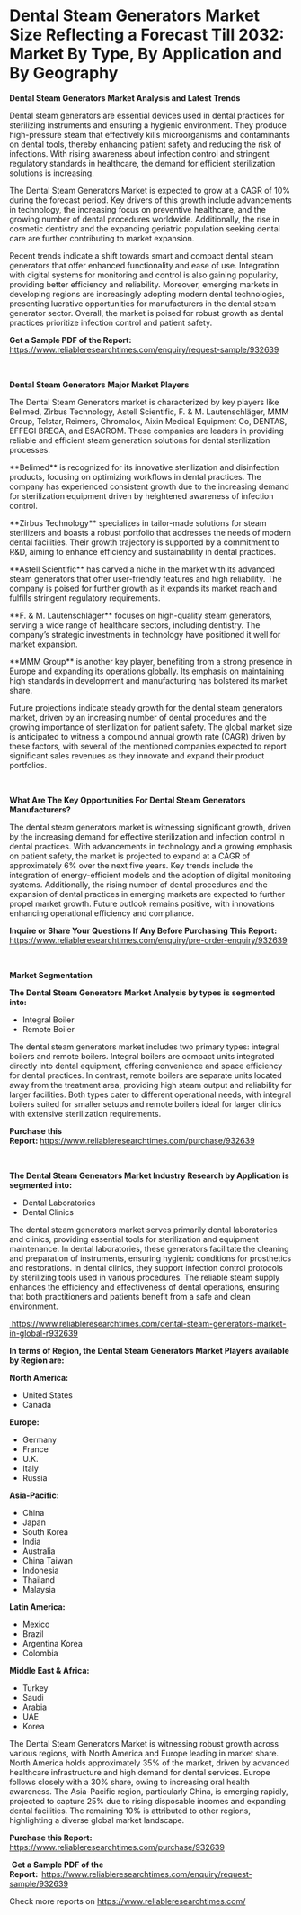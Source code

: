 <p><h1>Dental Steam Generators Market Size Reflecting a Forecast Till 2032: Market By Type, By Application and By Geography</h1></p><p><strong>Dental Steam Generators Market Analysis and Latest Trends</strong></p>
<p><p>Dental steam generators are essential devices used in dental practices for sterilizing instruments and ensuring a hygienic environment. They produce high-pressure steam that effectively kills microorganisms and contaminants on dental tools, thereby enhancing patient safety and reducing the risk of infections. With rising awareness about infection control and stringent regulatory standards in healthcare, the demand for efficient sterilization solutions is increasing.</p><p>The Dental Steam Generators Market is expected to grow at a CAGR of 10% during the forecast period. Key drivers of this growth include advancements in technology, the increasing focus on preventive healthcare, and the growing number of dental procedures worldwide. Additionally, the rise in cosmetic dentistry and the expanding geriatric population seeking dental care are further contributing to market expansion.</p><p>Recent trends indicate a shift towards smart and compact dental steam generators that offer enhanced functionality and ease of use. Integration with digital systems for monitoring and control is also gaining popularity, providing better efficiency and reliability. Moreover, emerging markets in developing regions are increasingly adopting modern dental technologies, presenting lucrative opportunities for manufacturers in the dental steam generator sector. Overall, the market is poised for robust growth as dental practices prioritize infection control and patient safety.</p></p>
<p><strong>Get a Sample PDF of the Report:&nbsp;</strong> <a href="https://www.reliableresearchtimes.com/enquiry/request-sample/932639?utm_campaign=3291&utm_medium=2&utm_source=Github&utm_content=ia&utm_term=21032025&utm_id=dental-steam-generators">https://www.reliableresearchtimes.com/enquiry/request-sample/932639</a></p>
<p>&nbsp;</p>
<p><strong>Dental Steam Generators Major Market Players</strong></p>
<p><p>The Dental Steam Generators market is characterized by key players like Belimed, Zirbus Technology, Astell Scientific, F. & M. Lautenschläger, MMM Group, Telstar, Reimers, Chromalox, Aixin Medical Equipment Co, DENTAS, EFFEGI BREGA, and ESACROM. These companies are leaders in providing reliable and efficient steam generation solutions for dental sterilization processes.</p><p>**Belimed** is recognized for its innovative sterilization and disinfection products, focusing on optimizing workflows in dental practices. The company has experienced consistent growth due to the increasing demand for sterilization equipment driven by heightened awareness of infection control.</p><p>**Zirbus Technology** specializes in tailor-made solutions for steam sterilizers and boasts a robust portfolio that addresses the needs of modern dental facilities. Their growth trajectory is supported by a commitment to R&D, aiming to enhance efficiency and sustainability in dental practices.</p><p>**Astell Scientific** has carved a niche in the market with its advanced steam generators that offer user-friendly features and high reliability. The company is poised for further growth as it expands its market reach and fulfills stringent regulatory requirements.</p><p>**F. & M. Lautenschläger** focuses on high-quality steam generators, serving a wide range of healthcare sectors, including dentistry. The company’s strategic investments in technology have positioned it well for market expansion.</p><p>**MMM Group** is another key player, benefiting from a strong presence in Europe and expanding its operations globally. Its emphasis on maintaining high standards in development and manufacturing has bolstered its market share.</p><p>Future projections indicate steady growth for the dental steam generators market, driven by an increasing number of dental procedures and the growing importance of sterilization for patient safety. The global market size is anticipated to witness a compound annual growth rate (CAGR) driven by these factors, with several of the mentioned companies expected to report significant sales revenues as they innovate and expand their product portfolios.</p></p>
<p>&nbsp;</p>
<p><strong>What Are The Key Opportunities For Dental Steam Generators Manufacturers?</strong></p>
<p><p>The dental steam generators market is witnessing significant growth, driven by the increasing demand for effective sterilization and infection control in dental practices. With advancements in technology and a growing emphasis on patient safety, the market is projected to expand at a CAGR of approximately 6% over the next five years. Key trends include the integration of energy-efficient models and the adoption of digital monitoring systems. Additionally, the rising number of dental procedures and the expansion of dental practices in emerging markets are expected to further propel market growth. Future outlook remains positive, with innovations enhancing operational efficiency and compliance.</p></p>
<p><strong>Inquire or Share Your Questions If Any Before Purchasing This Report:</strong> <a href="https://www.reliableresearchtimes.com/enquiry/pre-order-enquiry/932639?utm_campaign=3291&utm_medium=2&utm_source=Github&utm_content=ia&utm_term=21032025&utm_id=dental-steam-generators">https://www.reliableresearchtimes.com/enquiry/pre-order-enquiry/932639</a></p>
<p>&nbsp;</p>
<p><strong>Market Segmentation</strong></p>
<p><strong>The Dental Steam Generators Market Analysis by types is segmented into:</strong></p>
<p><ul><li>Integral Boiler</li><li>Remote Boiler</li></ul></p>
<p><p>The dental steam generators market includes two primary types: integral boilers and remote boilers. Integral boilers are compact units integrated directly into dental equipment, offering convenience and space efficiency for dental practices. In contrast, remote boilers are separate units located away from the treatment area, providing high steam output and reliability for larger facilities. Both types cater to different operational needs, with integral boilers suited for smaller setups and remote boilers ideal for larger clinics with extensive sterilization requirements.</p></p>
<p><strong>Purchase this Report:&nbsp;</strong><a href="https://www.reliableresearchtimes.com/purchase/932639?utm_campaign=3291&utm_medium=2&utm_source=Github&utm_content=ia&utm_term=21032025&utm_id=dental-steam-generators">https://www.reliableresearchtimes.com/purchase/932639</a></p>
<p>&nbsp;</p>
<p><strong>The Dental Steam Generators Market Industry Research by Application is segmented into:</strong></p>
<p><ul><li>Dental Laboratories</li><li>Dental Clinics</li></ul></p>
<p><p>The dental steam generators market serves primarily dental laboratories and clinics, providing essential tools for sterilization and equipment maintenance. In dental laboratories, these generators facilitate the cleaning and preparation of instruments, ensuring hygienic conditions for prosthetics and restorations. In dental clinics, they support infection control protocols by sterilizing tools used in various procedures. The reliable steam supply enhances the efficiency and effectiveness of dental operations, ensuring that both practitioners and patients benefit from a safe and clean environment.</p></p>
<p><a href="https://www.reliableresearchtimes.com/dental-steam-generators-market-in-global-r932639?utm_campaign=3291&utm_medium=2&utm_source=Github&utm_content=ia&utm_term=21032025&utm_id=dental-steam-generators">&nbsp;https://www.reliableresearchtimes.com/dental-steam-generators-market-in-global-r932639</a></p>
<p><strong>In terms of Region, the Dental Steam Generators Market Players available by Region are:</strong></p>
<p>
    <p> <strong> North America: </strong>
        <ul>
            <li>United States</li>
            <li>Canada</li>
        </ul>
        </p> 
    <p> <strong> Europe: </strong>
        <ul>
            <li>Germany</li>
            <li>France</li>
            <li>U.K.</li>
            <li>Italy</li>
            <li>Russia</li>
        </ul>
        </p> 
    <p> <strong> Asia-Pacific: </strong>
        <ul>
            <li>China</li>
            <li>Japan</li>
            <li>South Korea</li>
            <li>India</li>
            <li>Australia</li>
            <li>China Taiwan</li>
            <li>Indonesia</li>
            <li>Thailand</li>
            <li>Malaysia</li>
        </ul>
        </p> 
    <p> <strong> Latin America: </strong>
        <ul>
            <li>Mexico</li>
            <li>Brazil</li>
            <li>Argentina Korea</li>
            <li>Colombia</li>
        </ul>
        </p> 
    <p> <strong> Middle East & Africa: </strong>
        <ul>
            <li>Turkey</li>
            <li>Saudi</li>
            <li>Arabia</li>
            <li>UAE</li>
            <li>Korea</li>
        </ul>
    </p>
    </p>
<p><p>The Dental Steam Generators Market is witnessing robust growth across various regions, with North America and Europe leading in market share. North America holds approximately 35% of the market, driven by advanced healthcare infrastructure and high demand for dental services. Europe follows closely with a 30% share, owing to increasing oral health awareness. The Asia-Pacific region, particularly China, is emerging rapidly, projected to capture 25% due to rising disposable incomes and expanding dental facilities. The remaining 10% is attributed to other regions, highlighting a diverse global market landscape.</p></p>
<p><strong>Purchase this Report: </strong><a href="https://www.reliableresearchtimes.com/purchase/932639?utm_campaign=3291&utm_medium=2&utm_source=Github&utm_content=ia&utm_term=21032025&utm_id=dental-steam-generators">https://www.reliableresearchtimes.com/purchase/932639</a></p>
<p>&nbsp;<strong>Get a Sample PDF of the Report:&nbsp;&nbsp;</strong><a href="https://www.reliableresearchtimes.com/enquiry/request-sample/932639?utm_campaign=3291&utm_medium=2&utm_source=Github&utm_content=ia&utm_term=21032025&utm_id=dental-steam-generators">https://www.reliableresearchtimes.com/enquiry/request-sample/932639</a></p>
<p><strong></strong></p>
<p>Check more reports on <a href="https://www.reliableresearchtimes.com/?utm_campaign=3291&utm_medium=2&utm_source=Github&utm_content=ia&utm_term=21032025&utm_id=dental-steam-generators">https://www.reliableresearchtimes.com/</a></p>
